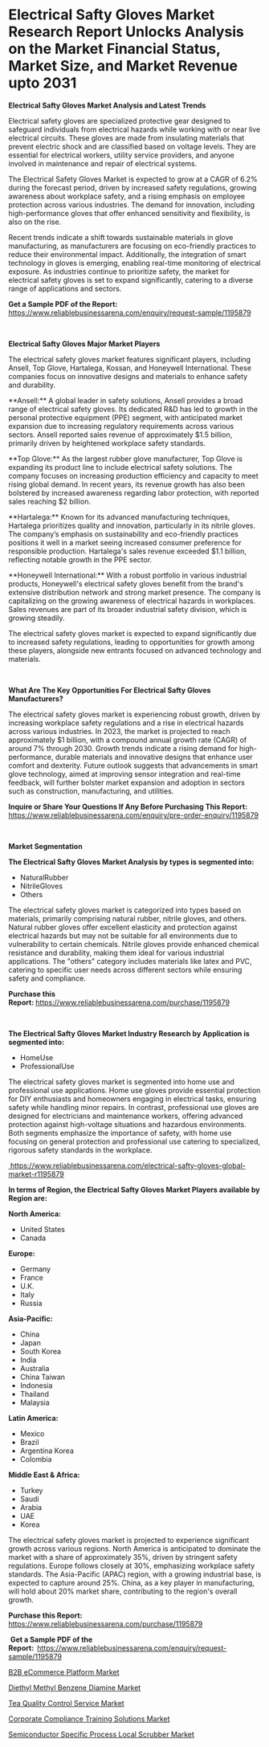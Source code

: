 <p><h1>Electrical Safty Gloves Market Research Report Unlocks Analysis on the Market Financial Status, Market Size, and Market Revenue upto 2031</h1></p><p><strong>Electrical Safty Gloves Market Analysis and Latest Trends</strong></p>
<p><p>Electrical safety gloves are specialized protective gear designed to safeguard individuals from electrical hazards while working with or near live electrical circuits. These gloves are made from insulating materials that prevent electric shock and are classified based on voltage levels. They are essential for electrical workers, utility service providers, and anyone involved in maintenance and repair of electrical systems.</p><p>The Electrical Safety Gloves Market is expected to grow at a CAGR of 6.2% during the forecast period, driven by increased safety regulations, growing awareness about workplace safety, and a rising emphasis on employee protection across various industries. The demand for innovation, including high-performance gloves that offer enhanced sensitivity and flexibility, is also on the rise. </p><p>Recent trends indicate a shift towards sustainable materials in glove manufacturing, as manufacturers are focusing on eco-friendly practices to reduce their environmental impact. Additionally, the integration of smart technology in gloves is emerging, enabling real-time monitoring of electrical exposure. As industries continue to prioritize safety, the market for electrical safety gloves is set to expand significantly, catering to a diverse range of applications and sectors.</p></p>
<p><strong>Get a Sample PDF of the Report:&nbsp;</strong> <a href="https://www.reliablebusinessarena.com/enquiry/request-sample/1195879?utm_campaign=1835&utm_medium=2&utm_source=Github&utm_content=ia&utm_term=06122024&utm_id=electrical-safty-gloves">https://www.reliablebusinessarena.com/enquiry/request-sample/1195879</a></p>
<p>&nbsp;</p>
<p><strong>Electrical Safty Gloves Major Market Players</strong></p>
<p><p>The electrical safety gloves market features significant players, including Ansell, Top Glove, Hartalega, Kossan, and Honeywell International. These companies focus on innovative designs and materials to enhance safety and durability.</p><p>**Ansell:** A global leader in safety solutions, Ansell provides a broad range of electrical safety gloves. Its dedicated R&D has led to growth in the personal protective equipment (PPE) segment, with anticipated market expansion due to increasing regulatory requirements across various sectors. Ansell reported sales revenue of approximately $1.5 billion, primarily driven by heightened workplace safety standards.</p><p>**Top Glove:** As the largest rubber glove manufacturer, Top Glove is expanding its product line to include electrical safety solutions. The company focuses on increasing production efficiency and capacity to meet rising global demand. In recent years, its revenue growth has also been bolstered by increased awareness regarding labor protection, with reported sales reaching $2 billion.</p><p>**Hartalega:** Known for its advanced manufacturing techniques, Hartalega prioritizes quality and innovation, particularly in its nitrile gloves. The company’s emphasis on sustainability and eco-friendly practices positions it well in a market seeing increased consumer preference for responsible production. Hartalega's sales revenue exceeded $1.1 billion, reflecting notable growth in the PPE sector.</p><p>**Honeywell International:** With a robust portfolio in various industrial products, Honeywell's electrical safety gloves benefit from the brand's extensive distribution network and strong market presence. The company is capitalizing on the growing awareness of electrical hazards in workplaces. Sales revenues are part of its broader industrial safety division, which is growing steadily.</p><p>The electrical safety gloves market is expected to expand significantly due to increased safety regulations, leading to opportunities for growth among these players, alongside new entrants focused on advanced technology and materials.</p></p>
<p>&nbsp;</p>
<p><strong>What Are The Key Opportunities For Electrical Safty Gloves Manufacturers?</strong></p>
<p><p>The electrical safety gloves market is experiencing robust growth, driven by increasing workplace safety regulations and a rise in electrical hazards across various industries. In 2023, the market is projected to reach approximately $1 billion, with a compound annual growth rate (CAGR) of around 7% through 2030. Growth trends indicate a rising demand for high-performance, durable materials and innovative designs that enhance user comfort and dexterity. Future outlook suggests that advancements in smart glove technology, aimed at improving sensor integration and real-time feedback, will further bolster market expansion and adoption in sectors such as construction, manufacturing, and utilities.</p></p>
<p><strong>Inquire or Share Your Questions If Any Before Purchasing This Report:</strong> <a href="https://www.reliablebusinessarena.com/enquiry/pre-order-enquiry/1195879?utm_campaign=1835&utm_medium=2&utm_source=Github&utm_content=ia&utm_term=06122024&utm_id=electrical-safty-gloves">https://www.reliablebusinessarena.com/enquiry/pre-order-enquiry/1195879</a></p>
<p>&nbsp;</p>
<p><strong>Market Segmentation</strong></p>
<p><strong>The Electrical Safty Gloves Market Analysis by types is segmented into:</strong></p>
<p><ul><li>NaturalRubber</li><li>NitrileGloves</li><li>Others</li></ul></p>
<p><p>The electrical safety gloves market is categorized into types based on materials, primarily comprising natural rubber, nitrile gloves, and others. Natural rubber gloves offer excellent elasticity and protection against electrical hazards but may not be suitable for all environments due to vulnerability to certain chemicals. Nitrile gloves provide enhanced chemical resistance and durability, making them ideal for various industrial applications. The "others" category includes materials like latex and PVC, catering to specific user needs across different sectors while ensuring safety and compliance.</p></p>
<p><strong>Purchase this Report:&nbsp;</strong><a href="https://www.reliablebusinessarena.com/purchase/1195879?utm_campaign=1835&utm_medium=2&utm_source=Github&utm_content=ia&utm_term=06122024&utm_id=electrical-safty-gloves">https://www.reliablebusinessarena.com/purchase/1195879</a></p>
<p>&nbsp;</p>
<p><strong>The Electrical Safty Gloves Market Industry Research by Application is segmented into:</strong></p>
<p><ul><li>HomeUse</li><li>ProfessionalUse</li></ul></p>
<p><p>The electrical safety gloves market is segmented into home use and professional use applications. Home use gloves provide essential protection for DIY enthusiasts and homeowners engaging in electrical tasks, ensuring safety while handling minor repairs. In contrast, professional use gloves are designed for electricians and maintenance workers, offering advanced protection against high-voltage situations and hazardous environments. Both segments emphasize the importance of safety, with home use focusing on general protection and professional use catering to specialized, rigorous safety standards in the workplace.</p></p>
<p><a href="https://www.reliablebusinessarena.com/electrical-safty-gloves-global-market-r1195879?utm_campaign=1835&utm_medium=2&utm_source=Github&utm_content=ia&utm_term=06122024&utm_id=electrical-safty-gloves">&nbsp;https://www.reliablebusinessarena.com/electrical-safty-gloves-global-market-r1195879</a></p>
<p><strong>In terms of Region, the Electrical Safty Gloves Market Players available by Region are:</strong></p>
<p>
    <p> <strong> North America: </strong>
        <ul>
            <li>United States</li>
            <li>Canada</li>
        </ul>
        </p> 
    <p> <strong> Europe: </strong>
        <ul>
            <li>Germany</li>
            <li>France</li>
            <li>U.K.</li>
            <li>Italy</li>
            <li>Russia</li>
        </ul>
        </p> 
    <p> <strong> Asia-Pacific: </strong>
        <ul>
            <li>China</li>
            <li>Japan</li>
            <li>South Korea</li>
            <li>India</li>
            <li>Australia</li>
            <li>China Taiwan</li>
            <li>Indonesia</li>
            <li>Thailand</li>
            <li>Malaysia</li>
        </ul>
        </p> 
    <p> <strong> Latin America: </strong>
        <ul>
            <li>Mexico</li>
            <li>Brazil</li>
            <li>Argentina Korea</li>
            <li>Colombia</li>
        </ul>
        </p> 
    <p> <strong> Middle East & Africa: </strong>
        <ul>
            <li>Turkey</li>
            <li>Saudi</li>
            <li>Arabia</li>
            <li>UAE</li>
            <li>Korea</li>
        </ul>
    </p>
    </p>
<p><p>The electrical safety gloves market is projected to experience significant growth across various regions. North America is anticipated to dominate the market with a share of approximately 35%, driven by stringent safety regulations. Europe follows closely at 30%, emphasizing workplace safety standards. The Asia-Pacific (APAC) region, with a growing industrial base, is expected to capture around 25%. China, as a key player in manufacturing, will hold about 20% market share, contributing to the region's overall growth.</p></p>
<p><strong>Purchase this Report: </strong><a href="https://www.reliablebusinessarena.com/purchase/1195879?utm_campaign=1835&utm_medium=2&utm_source=Github&utm_content=ia&utm_term=06122024&utm_id=electrical-safty-gloves">https://www.reliablebusinessarena.com/purchase/1195879</a></p>
<p>&nbsp;<strong>Get a Sample PDF of the Report:&nbsp;&nbsp;</strong><a href="https://www.reliablebusinessarena.com/enquiry/request-sample/1195879?utm_campaign=1835&utm_medium=2&utm_source=Github&utm_content=ia&utm_term=06122024&utm_id=electrical-safty-gloves">https://www.reliablebusinessarena.com/enquiry/request-sample/1195879</a></p>
<p><strong></strong></p>
<p><p><a href="https://www.linkedin.com/pulse/b2b-ecommerce-platform-market-overview-2024-2031-projected-efjqe?utm_campaign=1835&utm_medium=2&utm_source=Github&utm_content=ia&utm_term=06122024&utm_id=electrical-safty-gloves">B2B eCommerce Platform Market</a></p><p><a href="https://github.com/OlenFleming68/Market-Research-Report-List-1/blob/main/diethyl-methyl-benzene-diamine-market.md?utm_campaign=1835&utm_medium=2&utm_source=Github&utm_content=ia&utm_term=06122024&utm_id=electrical-safty-gloves">Diethyl Methyl Benzene Diamine Market</a></p><p><a href="https://issuu.com/reportprime-2/docs/tea-quality-control-service-market-size-2030.pptx?utm_campaign=1835&utm_medium=2&utm_source=Github&utm_content=ia&utm_term=06122024&utm_id=electrical-safty-gloves">Tea Quality Control Service Market</a></p><p><a href="https://www.linkedin.com/pulse/compreh-proposis-fbaif?utm_campaign=1835&utm_medium=2&utm_source=Github&utm_content=ia&utm_term=06122024&utm_id=electrical-safty-gloves">Corporate Compliance Training Solutions Market</a></p><p><a href="https://issuu.com/reportprime-2/docs/semiconductor-specific-process-local-scrubber-mark?utm_campaign=1835&utm_medium=2&utm_source=Github&utm_content=ia&utm_term=06122024&utm_id=electrical-safty-gloves">Semiconductor Specific Process Local Scrubber Market</a></p></p>